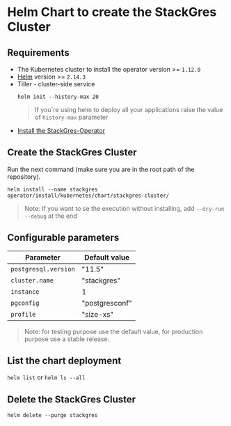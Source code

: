 # Helm Chart to create the StackGres Cluster

## Requirements
- The Kubernetes cluster to install the operator version >= `1.12.0`
- [Helm](https://helm.sh/docs/using_helm/#installing-helm) version >= `2.14.3`
- Tiller - cluster-side service
  ```
  helm init --history-max 20
  ```
  > If you´re using helm to deploy all your applications raise the value of `history-max` parameter
- [Install the StackGres-Operator](https://gitlab.com/ongresinc/stackgres/tree/development/operator/install/kubernetes/chart/stackgres-operator)

## Create the StackGres Cluster

Run the next command (make sure you are in the root path of the repository).

`helm install --name stackgres operator/install/kubernetes/chart/stackgres-cluster/`

> Note: If you want to se the execution without installing, add `--dry-run --debug` at the end

## Configurable parameters

| Parameter | Default value |
|-----------|---------------| 
| `postgresql.version` | "11.5" |
| `cluster.name` | "stackgres" |
| `instance` | 1 |
| `pgconfig` | "postgresconf" |
| `profile` | "size-xs" |

> Note: for testing purpose use the default value, for production purpose use a stable release. 


## List the chart deployment 
`helm list` or `helm ls --all`

## Delete the StackGres Cluster

`helm delete --purge stackgres`








